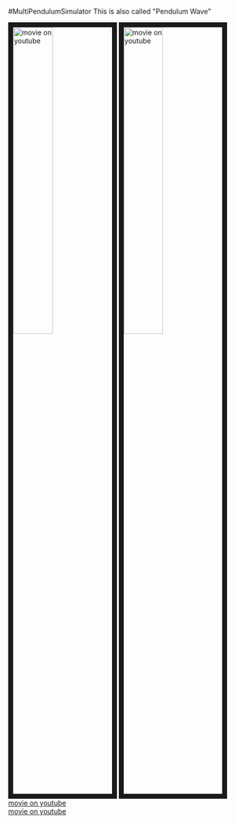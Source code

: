 #MultiPendulumSimulator
This is also called "Pendulum Wave"  

<a href="http://www.youtube.com/watch?feature=player_embedded&v=vwP4loVwxbY
" target="_blank"><img src="http://img.youtube.com/vi/vwP4loVwxbY/0.jpg" 
alt="movie on youtube" width=40% border="10" /></a>
<a href="http://www.youtube.com/watch?feature=player_embedded&v=QasICJieIJE
" target="_blank"><img src="http://img.youtube.com/vi/QasICJieIJE/0.jpg" 
alt="movie on youtube" width=40% border="10" /></a>  
[movie on youtube](https://www.youtube.com/watch?v=vwP4loVwxbY)  
[movie on youtube](https://www.youtube.com/watch?v=QasICJieIJE)  
